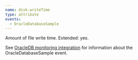 ```yaml
---
name: disk.writeTime
type: attribute
events:
  - OracleDatabaseSample
---
```


Amount of file write time. Extended: yes.

See [OracleDB monitoring integration](https://docs.newrelic.com/docs/integrations/host-integrations/host-integrations-list/oracledb-monitoring-integration) for information about the OracleDatabaseSample event.